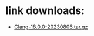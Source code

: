# link downloads:
* <a href=https://github.com/ZyCromerZ/Clang/releases/download/18.0.0-20230806-release/Clang-18.0.0-20230806.tar.gz>Clang-18.0.0-20230806.tar.gz</a>
